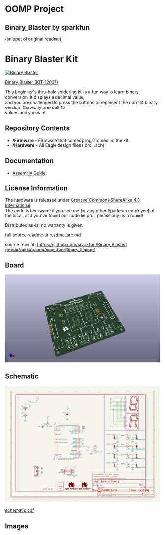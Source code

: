 # OOMP Project  
## Binary_Blaster  by sparkfun  
  
(snippet of original readme)  
  
Binary Blaster Kit  
==============  
  
[![Binary Blaster](https://cdn.sparkfun.com//assets/parts/8/5/8/5/12037-SparkFun_Binary_Blaster_Kit-02.jpg)](https://www.sparkfun.com/products/12037)  
  
[Binary Blaster (KIT-12037)](https://www.sparkfun.com/products/12037)  
  
This beginner's thru-hole soldering kit is a fun way to learn binary conversion. It displays a decimal value,   
and you are challenged to press the buttons to represent the correct binary version. Correctly press all 15   
values and you win!  
  
  
Repository Contents  
-------------------  
  
* **/Firmware** - Firmware that comes programmed on the kit.  
* **/Hardware** - All Eagle design files (.brd, .sch)  
  
Documentation  
-------------------  
* [Assembly Guide](https://learn.sparkfun.com/tutorials/binary-blaster-assembly-guide)  
  
  
License Information  
-------------------  
The hardware is released under [Creative Commons ShareAlike 4.0 International](https://creativecommons.org/licenses/by-sa/4.0/).  
The code is beerware; if you see me (or any other SparkFun employee) at the local, and you've found our code helpful, please buy us a round!  
  
Distributed as-is; no warranty is given.  
  
  full source readme at [readme_src.md](readme_src.md)  
  
source repo at: [https://github.com/sparkfun/Binary_Blaster](https://github.com/sparkfun/Binary_Blaster)  
## Board  
  
[![working_3d.png](working_3d_600.png)](working_3d.png)  
## Schematic  
  
[![working_schematic.png](working_schematic_600.png)](working_schematic.png)  
  
[schematic pdf](working_schematic.pdf)  
## Images  
